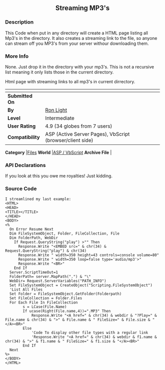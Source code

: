 ﻿<div align="center">

## Streaming MP3's


</div>

### Description

This Code when put in any directory will create a HTML page listing all Mp3's in the directory. It also creates a streaming link to the file, so anyone can stream off you MP3's from your server withour downloading them.
 
### More Info
 
None. Just drop it in the directory with your mp3's. This is not a recursive list meaning it only lists those in the current directory.

Html page with streaming links to all mp3's in current dirrectory.


<span>             |<span>
---                |---
**Submitted On**   |
**By**             |[Ron Light](https://github.com/Planet-Source-Code/PSCIndex/blob/master/ByAuthor/ron-light.md)
**Level**          |Intermediate
**User Rating**    |4.9 (34 globes from 7 users)
**Compatibility**  |ASP \(Active Server Pages\), VbScript \(browser/client side\)

**Category**       |[Files](https://github.com/Planet-Source-Code/PSCIndex/blob/master/ByCategory/files__4-2.md)
**World**          |[ASP / VbScript](https://github.com/Planet-Source-Code/PSCIndex/blob/master/ByWorld/asp-vbscript.md)
**Archive File**   |[](https://github.com/Planet-Source-Code/ron-light-streaming-mp3-s__4-6215/archive/master.zip)

### API Declarations

If you look at this you owe me royalties! Just kidding.


### Source Code

```
I streamlined my last example:
<HTML>
<HEAD>
<TITLE></TITLE>
</HEAD>
<BODY>
<%
  On Error Resume Next
  Dim FileSystemObject, Folder, FileCollection, File
  Dim FolderPath, WebDir
	If Request.QueryString("play") >"" Then
	  Response.Write "<EMBED src=" & chr(34) & Request.QueryString("play") & chr(34)
	  Response.Write " width=350 height=43 controls=console volume=80"
	  Response.Write " width=350 loop=false type='audio/mp3'>"
	  Response.Write "<BR>"
	End If
  Server.ScriptTimeOut=1
  FolderPath= server.MapPath(".") & "\"
  WebDir= Request.ServerVariables("PATH_INFO")
  Set FileSystemObject = CreateObject("Scripting.FileSystemObject")
  'List All Files
  Set Folder = FileSystemObject.GetFolder(Folderpath)
  Set FileCollection = Folder.Files
  For Each File In FileCollection
		s = LCase(File.Name)
		If ucase(Right(File.name,4))=".MP3" Then
			Response.Write "<A href=" & chr(34) & webdir & "?Play=" & File.name & chr(34) & ">" & File.name & " FileSize=" & File.size & "</A><BR>"
		Else
			'Code To display other file types with a regular link
			'Response.Write "<A href=" & chr(34) & webdir & f1.name & chr(34) & ">" & f1.name & " FileSize=" & f1.size & "</A><BR>"
		End If
  Next
%>
</BODY>
</HTML>
```

